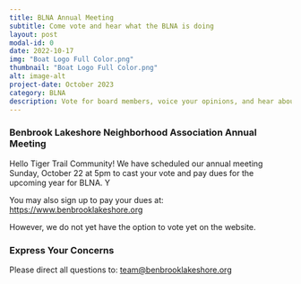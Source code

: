 ```yaml
---
title: BLNA Annual Meeting
subtitle: Come vote and hear what the BLNA is doing
layout: post
modal-id: 0
date: 2022-10-17
img: "Boat Logo Full Color.png"
thumbnail: "Boat Logo Full Color.png"
alt: image-alt
project-date: October 2023
category: BLNA
description: Vote for board members, voice your opinions, and hear about what we're doing in the neighborhood.
---
```


### Benbrook Lakeshore Neighborhood Association Annual Meeting

Hello Tiger Trail Community! We have scheduled our annual meeting Sunday, October 22 at 5pm to cast your vote and pay dues for the upcoming year for BLNA. Y

You may also sign up to pay your dues at:
https://www.benbrooklakeshore.org

However, we do not yet have the option to vote yet on the website.

### Express Your Concerns

Please direct all questions to: [team@benbrooklakeshore.org](mailto:rick@benbrooklakeshore.org)

